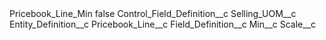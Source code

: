 <?xml version="1.0" encoding="UTF-8"?>
<CustomMetadata xmlns="http://soap.sforce.com/2006/04/metadata" xmlns:xsi="http://www.w3.org/2001/XMLSchema-instance" xmlns:xsd="http://www.w3.org/2001/XMLSchema">
    <label>Pricebook_Line_Min</label>
    <protected>false</protected>
    <values>
        <field>Control_Field_Definition__c</field>
        <value xsi:type="xsd:string">Selling_UOM__c</value>
    </values>
    <values>
        <field>Entity_Definition__c</field>
        <value xsi:type="xsd:string">Pricebook_Line__c</value>
    </values>
    <values>
        <field>Field_Definition__c</field>
        <value xsi:type="xsd:string">Min__c</value>
    </values>
    <values>
        <field>Scale__c</field>
        <value xsi:nil="true"/>
    </values>
</CustomMetadata>
